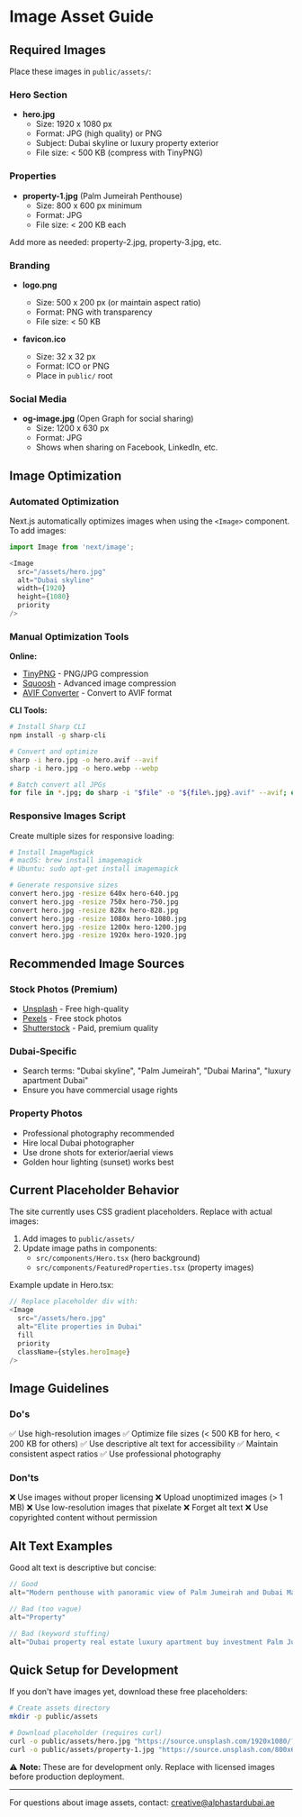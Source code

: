 # Image Asset Guide

## Required Images

Place these images in `public/assets/`:

### Hero Section
- **hero.jpg**
  - Size: 1920 x 1080 px
  - Format: JPG (high quality) or PNG
  - Subject: Dubai skyline or luxury property exterior
  - File size: < 500 KB (compress with TinyPNG)

### Properties
- **property-1.jpg** (Palm Jumeirah Penthouse)
  - Size: 800 x 600 px minimum
  - Format: JPG
  - File size: < 200 KB each

Add more as needed: property-2.jpg, property-3.jpg, etc.

### Branding
- **logo.png**
  - Size: 500 x 200 px (or maintain aspect ratio)
  - Format: PNG with transparency
  - File size: < 50 KB

- **favicon.ico**
  - Size: 32 x 32 px
  - Format: ICO or PNG
  - Place in `public/` root

### Social Media
- **og-image.jpg** (Open Graph for social sharing)
  - Size: 1200 x 630 px
  - Format: JPG
  - Shows when sharing on Facebook, LinkedIn, etc.

## Image Optimization

### Automated Optimization

Next.js automatically optimizes images when using the `<Image>` component. To add images:

```typescript
import Image from 'next/image';

<Image
  src="/assets/hero.jpg"
  alt="Dubai skyline"
  width={1920}
  height={1080}
  priority
/>
```

### Manual Optimization Tools

**Online:**
- [TinyPNG](https://tinypng.com/) - PNG/JPG compression
- [Squoosh](https://squoosh.app/) - Advanced image compression
- [AVIF Converter](https://avif.io/) - Convert to AVIF format

**CLI Tools:**

```bash
# Install Sharp CLI
npm install -g sharp-cli

# Convert and optimize
sharp -i hero.jpg -o hero.avif --avif
sharp -i hero.jpg -o hero.webp --webp

# Batch convert all JPGs
for file in *.jpg; do sharp -i "$file" -o "${file%.jpg}.avif" --avif; done
```

### Responsive Images Script

Create multiple sizes for responsive loading:

```bash
# Install ImageMagick
# macOS: brew install imagemagick
# Ubuntu: sudo apt-get install imagemagick

# Generate responsive sizes
convert hero.jpg -resize 640x hero-640.jpg
convert hero.jpg -resize 750x hero-750.jpg
convert hero.jpg -resize 828x hero-828.jpg
convert hero.jpg -resize 1080x hero-1080.jpg
convert hero.jpg -resize 1200x hero-1200.jpg
convert hero.jpg -resize 1920x hero-1920.jpg
```

## Recommended Image Sources

### Stock Photos (Premium)
- [Unsplash](https://unsplash.com/) - Free high-quality
- [Pexels](https://pexels.com/) - Free stock photos
- [Shutterstock](https://shutterstock.com/) - Paid, premium quality

### Dubai-Specific
- Search terms: "Dubai skyline", "Palm Jumeirah", "Dubai Marina", "luxury apartment Dubai"
- Ensure you have commercial usage rights

### Property Photos
- Professional photography recommended
- Hire local Dubai photographer
- Use drone shots for exterior/aerial views
- Golden hour lighting (sunset) works best

## Current Placeholder Behavior

The site currently uses CSS gradient placeholders. Replace with actual images:

1. Add images to `public/assets/`
2. Update image paths in components:
   - `src/components/Hero.tsx` (hero background)
   - `src/components/FeaturedProperties.tsx` (property images)

Example update in Hero.tsx:

```typescript
// Replace placeholder div with:
<Image
  src="/assets/hero.jpg"
  alt="Elite properties in Dubai"
  fill
  priority
  className={styles.heroImage}
/>
```

## Image Guidelines

### Do's
✅ Use high-resolution images
✅ Optimize file sizes (< 500 KB for hero, < 200 KB for others)
✅ Use descriptive alt text for accessibility
✅ Maintain consistent aspect ratios
✅ Use professional photography

### Don'ts
❌ Use images without proper licensing
❌ Upload unoptimized images (> 1 MB)
❌ Use low-resolution images that pixelate
❌ Forget alt text
❌ Use copyrighted content without permission

## Alt Text Examples

Good alt text is descriptive but concise:

```typescript
// Good
alt="Modern penthouse with panoramic view of Palm Jumeirah and Dubai Marina"

// Bad (too vague)
alt="Property"

// Bad (keyword stuffing)
alt="Dubai property real estate luxury apartment buy investment Palm Jumeirah"
```

## Quick Setup for Development

If you don't have images yet, download these free placeholders:

```bash
# Create assets directory
mkdir -p public/assets

# Download placeholder (requires curl)
curl -o public/assets/hero.jpg "https://source.unsplash.com/1920x1080/?dubai,luxury"
curl -o public/assets/property-1.jpg "https://source.unsplash.com/800x600/?apartment,luxury"
```

⚠️ **Note:** These are for development only. Replace with licensed images before production deployment.

---

For questions about image assets, contact: creative@alphastardubai.ae
